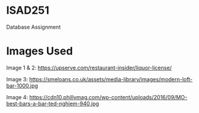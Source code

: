 # ISAD251
Database Assignment


# Images Used
Image 1 & 2: https://upserve.com/restaurant-insider/liquor-license/

Image 3: https://smeloans.co.uk/assets/media-library/images/modern-loft-bar-1000.jpg

Image 4: https://cdn10.phillymag.com/wp-content/uploads/2016/09/MO-best-bars-a-bar-ted-nghiem-940.jpg

